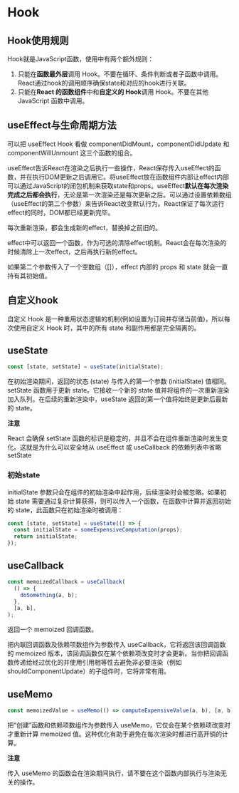 # Hook

## Hook使用规则

Hook就是JavaScript函数，使用中有两个额外规则：
1. 只能在**函数最外层**调用 Hook。不要在循环、条件判断或者子函数中调用。React通过hook的调用顺序确保state和对应的hook进行关联。
2. 只能在**React 的函数组件**中和**自定义的 Hook**调用 Hook。不要在其他 JavaScript 函数中调用。

## useEffect与生命周期方法
可以把 useEffect Hook 看做 componentDidMount，componentDidUpdate 和 componentWillUnmount 这三个函数的组合。

useEffect告诉React在渲染之后执行一些操作，React保存传入useEffect的函数，并在执行DOM更新之后调用它。将useEffect放在函数组件内部让effect内部可以通过JavaScript的闭包机制来获取state和props。useEffect**默认在每次渲染完成之后都会执行**，无论是第一次渲染还是每次更新之后。可以通过设置依赖数组（useEffect的第二个参数）来告诉React改变默认行为。React保证了每次运行effect的同时，DOM都已经更新完毕。

每次重新渲染，都会生成新的effect，替换掉之前旧的。

effect中可以返回一个函数，作为可选的清除effect机制。React会在每次渲染的时候清除上一次effect，之后再执行新的effect。

如果第二个参数传入了一个空数组（[]），effect 内部的 props 和 state 就会一直持有其初始值。

## 自定义hook
自定义 Hook 是一种重用状态逻辑的机制(例如设置为订阅并存储当前值)，所以每次使用自定义 Hook 时，其中的所有 state 和副作用都是完全隔离的。

## useState
```js 
const [state, setState] = useState(initialState);
```

在初始渲染期间，返回的状态 (state) 与传入的第一个参数 (initialState) 值相同。setState 函数用于更新 state。它接收一个新的 state 值并将组件的一次重新渲染加入队列。在后续的重新渲染中，useState 返回的第一个值将始终是更新后最新的 state。

**注意**

React 会确保 setState 函数的标识是稳定的，并且不会在组件重新渲染时发生变化。这就是为什么可以安全地从 useEffect 或 useCallback 的依赖列表中省略 setState

### 初始state
initialState 参数只会在组件的初始渲染中起作用，后续渲染时会被忽略。如果初始 state 需要通过复杂计算获得，则可以传入一个函数，在函数中计算并返回初始的 state，此函数只在初始渲染时被调用：
```js
const [state, setState] = useState(() => {
  const initialState = someExpensiveComputation(props);
  return initialState;
});

```

## useCallback
```js
const memoizedCallback = useCallback(
  () => {
    doSomething(a, b);
  },
  [a, b],
);

```

返回一个 memoized 回调函数。

把内联回调函数及依赖项数组作为参数传入 useCallback，它将返回该回调函数的 memoized 版本，该回调函数仅在某个依赖项改变时才会更新。当你把回调函数传递给经过优化的并使用引用相等性去避免非必要渲染（例如 shouldComponentUpdate）的子组件时，它将非常有用。

## useMemo
```js
const memoizedValue = useMemo(() => computeExpensiveValue(a, b), [a, b]);
```

把“创建”函数和依赖项数组作为参数传入 useMemo，它仅会在某个依赖项改变时才重新计算 memoized 值。这种优化有助于避免在每次渲染时都进行高开销的计算。

**注意**

传入 useMemo 的函数会在渲染期间执行，请不要在这个函数内部执行与渲染无关的操作。